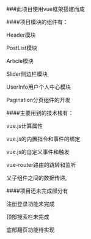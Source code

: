 ###此项目使用vue框架搭建而成

####项目模块的组件有：

Header模块

PostList模块

Article模块

Slider侧边栏模块

UserInfo用户个人中心模块

Pagination分页组件的开发

####主要用到的技术栈有：

vue.js计算属性

vue.js的内置指令和事件的绑定

vue.js的自定义事件和触发

vue-router路由的跳转和监听

父子组件之间的数据传递,

####项目还未完成部分有

注册登录功能未完成

顶部搜索栏未完成

底部翻页功能待实现

